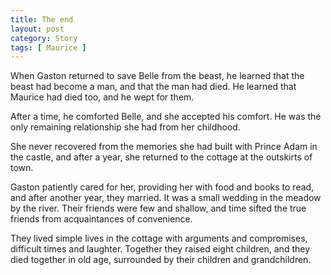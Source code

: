 ```yaml
---
title: The end
layout: post
category: Story
tags: [ Maurice ]
---
```

When Gaston returned to save Belle from the beast, he learned that the beast had become a man, and that the man had died. He learned that Maurice had died too, and he wept for them.

<!-- more -->

After a time, he comforted Belle, and she accepted his comfort. He was the only remaining relationship she had from her childhood.

She never recovered from the memories she had built with Prince Adam in the castle, and after a year, she returned to the cottage at the outskirts of town.

Gaston patiently cared for her, providing her with food and books to read, and after another year, they married. It was a small wedding in the meadow by the river. Their friends were few and shallow, and time sifted the true friends from acquaintances of convenience.

They lived simple lives in the cottage with arguments and compromises, difficult times and laughter. Together they raised eight children, and they died together in old age, surrounded by their children and grandchildren.